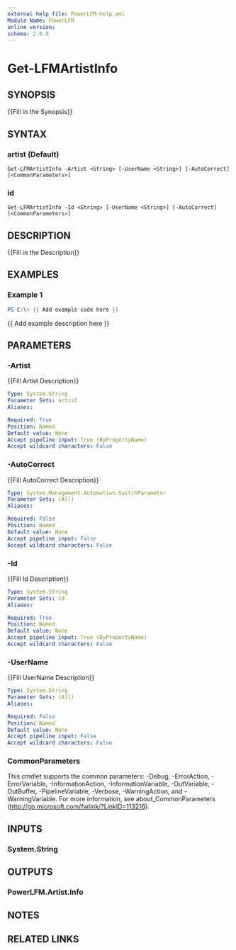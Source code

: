 ```yaml
---
external help file: PowerLFM-help.xml
Module Name: PowerLFM
online version:
schema: 2.0.0
---
```


# Get-LFMArtistInfo

## SYNOPSIS
{{Fill in the Synopsis}}

## SYNTAX

### artist (Default)
```
Get-LFMArtistInfo -Artist <String> [-UserName <String>] [-AutoCorrect] [<CommonParameters>]
```

### id
```
Get-LFMArtistInfo -Id <String> [-UserName <String>] [-AutoCorrect] [<CommonParameters>]
```

## DESCRIPTION
{{Fill in the Description}}

## EXAMPLES

### Example 1
```powershell
PS C:\> {{ Add example code here }}
```

{{ Add example description here }}

## PARAMETERS

### -Artist
{{Fill Artist Description}}

```yaml
Type: System.String
Parameter Sets: artist
Aliases:

Required: True
Position: Named
Default value: None
Accept pipeline input: True (ByPropertyName)
Accept wildcard characters: False
```

### -AutoCorrect
{{Fill AutoCorrect Description}}

```yaml
Type: System.Management.Automation.SwitchParameter
Parameter Sets: (All)
Aliases:

Required: False
Position: Named
Default value: None
Accept pipeline input: False
Accept wildcard characters: False
```

### -Id
{{Fill Id Description}}

```yaml
Type: System.String
Parameter Sets: id
Aliases:

Required: True
Position: Named
Default value: None
Accept pipeline input: True (ByPropertyName)
Accept wildcard characters: False
```

### -UserName
{{Fill UserName Description}}

```yaml
Type: System.String
Parameter Sets: (All)
Aliases:

Required: False
Position: Named
Default value: None
Accept pipeline input: False
Accept wildcard characters: False
```

### CommonParameters
This cmdlet supports the common parameters: -Debug, -ErrorAction, -ErrorVariable, -InformationAction, -InformationVariable, -OutVariable, -OutBuffer, -PipelineVariable, -Verbose, -WarningAction, and -WarningVariable.
For more information, see about_CommonParameters (http://go.microsoft.com/fwlink/?LinkID=113216).

## INPUTS

### System.String

## OUTPUTS

### PowerLFM.Artist.Info

## NOTES

## RELATED LINKS
